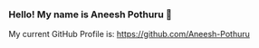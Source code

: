 ### Hello! My name is Aneesh Pothuru 👋

My current GitHub Profile is: https://github.com/Aneesh-Pothuru
